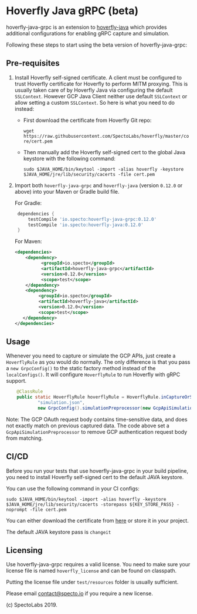 
# Hoverfly Java gRPC (beta)

hoverfly-java-grpc is an extension to [hoverfly-java](https://github.com/SpectoLabs/hoverfly-java) which provides additional configurations for enabling gRPC capture and simulation. 

Following these steps to start using the beta version of hoverfly-java-grpc:

## Pre-requisites

1. Install Hoverfly self-signed certificate. 
   A client must be configured to trust Hoverfly certificate for Hoverfly to perform MITM proxying. This is usually taken care of 
   by Hoverfly Java via configuring the default `SSLContext`. However GCP Java Client neither use default `SSLContext` or allow setting a
   custom `SSLContext`. So here is what you need to do instead:
   
   - First download the certificate from Hoverfly Git repo: 
   
     `wget https://raw.githubusercontent.com/SpectoLabs/hoverfly/master/core/cert.pem`
     
   
   - Then manually add the Hoverfly self-signed cert to the global Java keystore with the following command:
   
     `sudo $JAVA_HOME/bin/keytool -import -alias hoverfly -keystore $JAVA_HOME/jre/lib/security/cacerts -file cert.pem` 
   
2. Import both `hoverfly-java-grpc` and `hoverfly-java` (version `0.12.0` or above) into your Maven or Gradle build file.
   
   For Gradle: 
   ```groovy
    dependencies {
        testCompile 'io.specto:hoverfly-java-grpc:0.12.0'
        testCompile 'io.specto:hoverfly-java:0.12.0'
    }
    ```
    
    For Maven: 
    ```xml
    <dependencies>
        <dependency>
              <groupId>io.specto</groupId>
              <artifactId>hoverfly-java-grpc</artifactId>
              <version>0.12.0</version>
              <scope>test</scope>
        </dependency>
        <dependency>
             <groupId>io.specto</groupId>
             <artifactId>hoverfly-java</artifactId>
             <version>0.12.0</version>
             <scope>test</scope>
       </dependency>
    </dependencies>
    ```

   
## Usage

Whenever you need to capture or simulate the GCP APIs, just create a `HoverflyRule` as you would do normally. The only difference is that you pass a `new GrpcConfig()` to the static factory method instead of the `localConfigs()`. It will configure `HoverflyRule` to run Hoverfly with gRPC support. 

```java
    @ClassRule
    public static HoverflyRule hoverflyRule = HoverflyRule.inCaptureOrSimulationMode(
            "simulation.json", 
            new GrpcConfig().simulationPreprocessor(new GcpApiSimulationPreprocessor()));
```

Note: The GCP OAuth request body contains time-sensitive data, and does not exactly match on previous captured data. The code above set a `GcpApiSimulationPreprocessor` to remove GCP authentication request body from matching.


## CI/CD

Before you run your tests that use hoverfly-java-grpc in your build pipeline, you need to install Hoverfly self-signed cert to the default JAVA keystore. 

You can use the following command in your CI configs:

`sudo $JAVA_HOME/bin/keytool -import -alias hoverfly -keystore $JAVA_HOME/jre/lib/security/cacerts -storepass ${KEY_STORE_PASS} -noprompt -file cert.pem`

You can either download the certificate from [here](https://raw.githubusercontent.com/SpectoLabs/hoverfly/master/core/cert.pem) or store it in your project. 

The default JAVA keystore pass is `changeit`


## Licensing
Use hoverfly-java-grpc requires a valid license. You need to make sure your license file is named `hoverfly_license` and can be found on classpath. 

Putting the license file under `test/resources` folder is usually sufficient. 

Please email contact@specto.io if you require a new license.


(c) SpectoLabs 2019.